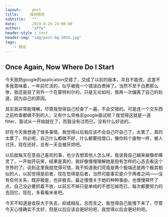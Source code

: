 ```yaml
---
layout:     post
title:     保持愤怒
subtitle:   ""
date:       2019-8-26 24:00:00
author:     "affe"
header-style : text
header-img: "img/post-bg-2015.jpg"
tags:
    - 随谈
---
```


##  Once Again, Now Where Do I Start

今天我把google的application交错了，交成了以前的版本，并且不能改，这差不多我意味着，一年前忙活的，似乎被我一个错误白费掉了。当然不至于白费那么惨，我还是投了另外一个在蒙特利尔的。只是无论如何，我再一次偏离了自己的轨道，因为自己的原因。

其实我非常能理解，尽管我觉得自己检查了一遍，不会交错的。可是连一个交东西之前检查都做不到的人，又有什么资格去google面试呢？我觉得这就是一道filter，面试从一开始就在了，而我没有过而已，没有什么好说的。

好在今天我想通了很多事情，我觉得以后我应该不会自己吓自己了，太累了，真的太累了，何必呢，自己什么都做不好，什么都要找借口，像你妈个废物一样，被人讨厌，现在还好，总有一天会被厌烦吧。

以后就每天在意自己喜欢的事，也少去想其他人怎么样。我说我自己越来越像牟晞灵了，一开始开玩笑，结果是真的，我好像慢慢理解她是抱有怎样的心态去看这个世界的了。说到这里我就觉得可惜，我不知道我们究竟是两个极端还是两个极其相似的人，以前觉得是前者，现在觉得是后者，当然可能事实是介于两者之间——没有任何关系，既非极是，也非极否。最近慢慢关于她的种种事由，也慢慢释怀了点，自己没必要抓着不放，以前忘不掉只是单纯的不想忘掉而已，每次都要努力的去回忆，现在，多看看未来吧。

今天不知道是收获大于失去，抑或相反。总而言之，我觉得自己能慢下来了，尽管今天心情确实不太好，但是以后应该会更好的吧，我觉得以后会更好的吧。